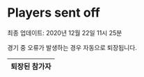 # Players sent off
최종 업데이트: 2020년 12월 22일 11시 25분


경기 중 오류가 발생하는 경우 자동으로 퇴장됩니다.


| 퇴장된 참가자 |
|:---:|